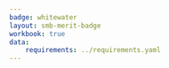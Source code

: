 ```yaml
---
badge: whitewater
layout: smb-merit-badge
workbook: true
data:
    requirements: ../requirements.yaml
---
```

